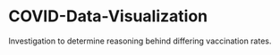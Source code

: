 # COVID-Data-Visualization
Investigation to determine reasoning behind differing vaccination rates. 
